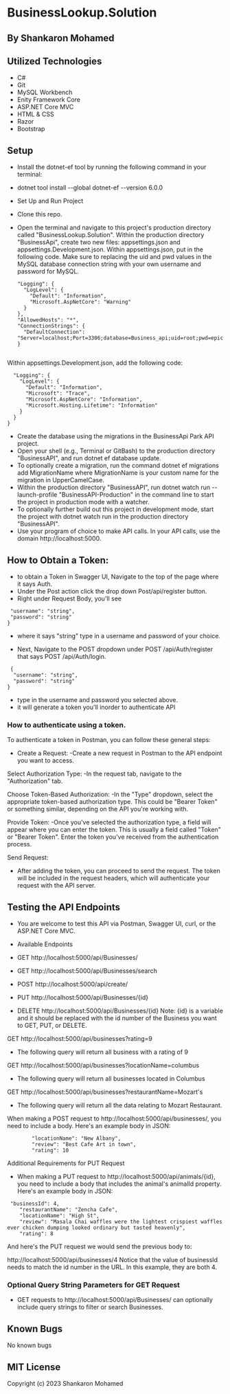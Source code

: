 # BusinessLookup.Solution

## By Shankaron Mohamed


## Utilized Technologies
- C#
- Git
- MySQL Workbench
- Enity Framework Core
- ASP.NET Core MVC
- HTML & CSS
- Razor
- Bootstrap

 ## Setup

- Install the dotnet-ef tool by running the following command in your terminal:

- dotnet tool install --global dotnet-ef --version 6.0.0
- Set Up and Run Project
- Clone this repo.
- Open the terminal and navigate to this project's production directory called "BusinessLookup.Solution".
Within the production directory "BusinessApi", create two new files: appsettings.json and appsettings.Development.json.
Within appsettings.json, put in the following code. Make sure to replacing the uid and pwd values in the MySQL database connection string with your own username and password for MySQL.
  ``` {
  "Logging": {
    "LogLevel": {
      "Default": "Information",
      "Microsoft.AspNetCore": "Warning"
    }
  },
  "AllowedHosts": "*",
  "ConnectionStrings": {
    "DefaultConnection": "Server=localhost;Port=3306;database=Business_api;uid=root;pwd=epicodus;"
  }


Within appsettings.Development.json, add the following code:
``` {
  "Logging": {
    "LogLevel": {
      "Default": "Information",
      "Microsoft": "Trace",
      "Microsoft.AspNetCore": "Information",
      "Microsoft.Hosting.Lifetime": "Information"
    }
  }
} 

```

- Create the database using the migrations in the BusinessApi Park API project. 
- Open your shell (e.g., Terminal or GitBash) to the production directory "BusinessAPI", and run dotnet ef database update.
- To optionally create a migration, run the command dotnet ef migrations add MigrationName where MigrationName is your custom name for the migration in UpperCamelCase. 
- Within the production directory "BusinessAPI", run dotnet watch run --launch-profile "BusinessAPI-Production" in the command line to start the project in production mode with a watcher.
- To optionally further build out this project in development mode, start the project with dotnet watch run in the production directory "BusinessAPI".
- Use your program of choice to make API calls. In your API calls, use the domain http://localhost:5000.

## How to Obtain a Token:
- to obtain a Token in Swagger UI, Navigate to the top of the page where it says Auth.
- Under the Post action click the drop down Post/api/register button.
- Right under Request Body, you'll see

 ```{
  "username": "string",
  "password": "string"
}
```

- where it says "string" type in a username and password of your choice.

- Next, Navigate to the POST dropdown under POST
​/api​/Auth​/register that says POST
​/api​/Auth​/login.
```
 {
  "username": "string",
  "password": "string"
}
```
- type in the username and password you selected above.
- it will generate a token you'll inorder to authenticate API


### How to authenticate using a token. 

To authenticate a token in Postman, you can follow these general steps:

- Create a Request:
-Create a new request in Postman to the API endpoint you want to access.

Select Authorization Type:
-In the request tab, navigate to the "Authorization" tab.

Choose Token-Based Authorization:
-In the "Type" dropdown, select the appropriate token-based authorization type. This could be "Bearer Token" or something similar, depending on the API you're working with.

Provide Token:
-Once you've selected the authorization type, a field will appear where you can enter the token. This is usually a field called "Token" or "Bearer Token". Enter the token you've received from the authentication process.

Send Request:
- After adding the token, you can proceed to send the request. The token will be included in the request headers, which will authenticate your request with the API server.


## Testing the API Endpoints
- You are welcome to test this API via Postman, Swagger UI, curl, or the ASP.NET Core MVC.

- Available Endpoints
- GET http://localhost:5000/api/Businesses/
- GET http://localhost:5000/api/Businesses/search
- POST http://localhost:5000/api/create/
- PUT http://localhost:5000/api/Businesses/{id}
- DELETE http://localhost:5000/api/Businesses/{id}
Note: {id} is a variable and it should be replaced with the id number of the Business you want to GET, PUT, or DELETE.


GET http://localhost:5000/api/businesses?rating=9
- The following query will return all business with a rating of 9

GET http://localhost:5000/api/businesses?locationName=columbus
- The following query will return all businesses located in Columbus

GET http://localhost:5000/api/businesses?restaurantName=Mozart's
- The following query will return all the data relating to Mozart Restaurant.

When making a POST request to http://localhost:5000/api/businesses/, you need to include a body. Here's an example body in JSON:

``` "restaurantName": "Fox in the Snow Cafe",
        "locationName": "New Albany",
        "review": "Best Cafe Art in town",
        "rating": 10
```
Additional Requirements for PUT Request
- When making a PUT request to http://localhost:5000/api/animals/{id}, you need to include a body that includes the animal's animalId property. Here's an example body in JSON:

```
 "businessId": 4,
    "restaurantName": "Zencha Cafe",
    "locationName": "High St",
    "review": "Masala Chai waffles were the lightest crispiest waffles ever chicken dumping looked ordinary but tasted heavenly",
    "rating": 8
```
And here's the PUT request we would send the previous body to:

http://localhost:5000/api/businesses/4
Notice that the value of businessId needs to match the id number in the URL. In this example, they are both 4.

### Optional Query String Parameters for GET Request
- GET requests to http://localhost:5000/api/Businesses/ can optionally include query strings to filter or search Businesses.



## Known Bugs
No known bugs 
## MIT License
Copyright (c) 2023 Shankaron Mohamed

